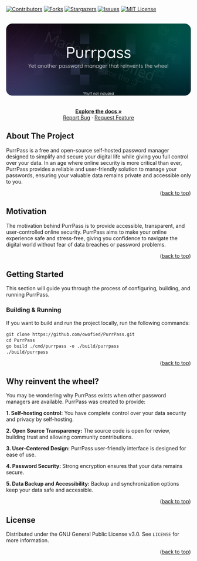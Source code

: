 <a name="readme-top"></a>

[![Contributors][contributors-shield]][contributors-url]
[![Forks][forks-shield]][forks-url]
[![Stargazers][stars-shield]][stars-url]
[![Issues][issues-shield]][issues-url]
[![MIT License][license-shield]][license-url]

<!-- PROJECT LOGO -->
<br />
<div align="center">
  <a href="https://github.com/owofied/purrpass">
    <img src="assets/img/banner.png" alt="Logo">
  </a>
  <p align="center">
    <br />
    <a href="https://github.com/owofied/purrpass"><strong>Explore the docs »</strong></a>
    <br />
    <a href="https://github.com/owofied/purrpass/issues">Report Bug</a>
    ·
    <a href="https://github.com/owofied/purrpass/issues">Request Feature</a>
  </p>
</div>

<!-- ABOUT THE PROJECT -->
## About The Project

PurrPass is a free and open-source self-hosted password manager designed to simplify and secure your digital life while giving you full control over your data. In an age where online security is more critical than ever, PurrPass provides a reliable and user-friendly solution to manage your passwords, ensuring your valuable data remains private and accessible only to you.

<p align="right">(<a href="#readme-top">back to top</a>)</p>

## Motivation

The motivation behind PurrPass is to provide accessible, transparent, and user-controlled online security. PurrPass aims to make your online experience safe and stress-free, giving you confidence to navigate the digital world without fear of data breaches or password problems.

<p align="right">(<a href="#readme-top">back to top</a>)</p>

<!-- GETTING STARTED -->
## Getting Started

This section will guide you through the process of configuring, building, and running PurrPass.

### Building & Running

If you want to build and run the project locally, run the following commands:

```shell
git clone https://github.com/owofied/PurrPass.git
cd PurrPass
go build ./cmd/purrpass -o ./build/purrpass
./build/purrpass
```

<p align="right">(<a href="#readme-top">back to top</a>)</p>

## Why reinvent the wheel?

You may be wondering why PurrPass exists when other password managers are available. PurrPass was created to provide:

**1. Self-hosting control:** You have complete control over your data security and privacy by self-hosting.

**2. Open Source Transparency:** The source code is open for review, building trust and allowing community contributions.

**3. User-Centered Design:** PurrPass user-friendly interface is designed for ease of use.

**4. Password Security:** Strong encryption ensures that your data remains secure.

**5. Data Backup and Accessibility:** Backup and synchronization options keep your data safe and accessible.

<p align="right">(<a href="#readme-top">back to top</a>)</p>


<!-- LICENSE -->
## License

Distributed under the GNU General Public License v3.0. See `LICENSE` for more information.

<p align="right">(<a href="#readme-top">back to top</a>)</p>

<!-- MARKDOWN LINKS & IMAGES -->
<!-- https://www.markdownguide.org/basic-syntax/#reference-style-links -->
[contributors-shield]: https://img.shields.io/github/contributors/owofied/purrpass.svg?style=for-the-badge
[contributors-url]: https://github.com/owofied/purrpass/graphs/contributors
[forks-shield]: https://img.shields.io/github/forks/owofied/purrpass.svg?style=for-the-badge
[forks-url]: https://github.com/owofied/purrpass/network/members
[stars-shield]: https://img.shields.io/github/stars/owofied/purrpass.svg?style=for-the-badge
[stars-url]: https://github.com/owofied/purrpass/stargazers
[issues-shield]: https://img.shields.io/github/issues/owofied/purrpass.svg?style=for-the-badge
[issues-url]: https://github.com/owofied/purrpass/issues
[license-shield]: https://img.shields.io/github/license/owofied/purrpass.svg?style=for-the-badge
[license-url]: https://github.com/owofied/purrpass/blob/master/LICENSE.txt
